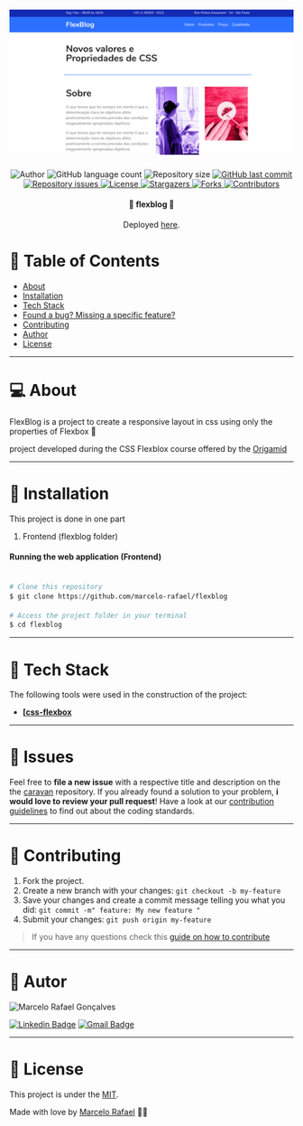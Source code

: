 
<h1 align="center">
    <img alt="FlexBlog" title="#FlexBlog" src=".github/flexblog.png" />
</h1>


<p align="center">
  <img alt="Author" src="https://img.shields.io/badge/author-Marcelo%20Rafael-informational?style=flat-square">
	
  <img alt="GitHub language count" src="https://img.shields.io/github/languages/count/marcelo-rafael/flexblog?color=informational">

  <img alt="Repository size" src="https://img.shields.io/github/repo-size/marcelo-rafael/flexblog?color=informational">
  
  <a href="https://github.com/marcelo-rafael/flexblog/commits/master">
    <img alt="GitHub last commit" src="https://img.shields.io/github/last-commit/marcelo-rafael/flexblog?color=informational">
  </a>

  <a href="https://github.com/marcelo-rafael/flexblog/issues">
    <img alt="Repository issues" src="https://img.shields.io/github/issues/marcelo-rafael/flexblog?color=informational">
  </a>

  <a href="https://github.com/marcelo-rafael/flexblog/blob/master/LICENSE.md">
    <img alt="License" src="https://img.shields.io/badge/license-MIT-informational">
  <a>
   
   <a href="https://github.com/marcelo-rafael/flexblog/stargazers">
    <img alt="Stargazers" src="https://img.shields.io/github/stars/marcelo-rafael/flexblog?style=flat-square?color=informational">
  </a>
  
  <a href="https://github.com/marcelo-rafael/flexblog/stargazers">
    <img alt="Forks" src="https://img.shields.io/github/forks/marcelo-rafael/flexblog?style=flat-square?color=informational">
  </a>
  
  <a href="https://github.com/marcelo-rafael/flexblog/stargazers">
    <img alt="Contributors" src="https://img.shields.io/github/contributors/marcelo-rafael/flexblog?style=flat-square&color=informational">
  </a>
</p>

<h4 align="center">
	🚧  flexblog 🚧
</h4>
<p align="center">Deployed <a href="https://marcelo-rafael.github.io/flexblog/">here</a>.</p>

# :pushpin: Table of Contents

* [About](#computer-about)
* [Installation](#construction_worker-installation)
* [Tech Stack](#rocket-tech-stack)
* [Found a bug? Missing a specific feature?](#bug-issues)
* [Contributing](#tada-contributing)
* [Author](#man-author)
* [License](#closed_book-license)

---


# :computer: About

FlexBlog is a project to create a responsive layout in css using only the properties of Flexbox
 💜

project developed during the CSS Flexblox course offered by the [Origamid](https://www.origamid.com/curso/css-flexbox)

---


# :construction_worker: Installation


This project is done in one part

1. Frontend (flexblog folder)

#### Running the web application (Frontend)

```bash

# Clone this repository
$ git clone https://github.com/marcelo-rafael/flexblog

# Access the project folder in your terminal
$ cd flexblog


```

---

# :rocket: Tech Stack

The following tools were used in the construction of the project:

-   **[[css-flexbox](https://www.w3schools.com/css/)**

---

# :bug: Issues

Feel free to **file a new issue** with a respective title and description on the the [caravan](https://github.com/marcelo-rafael/flexblog/issues) repository. If you already found a solution to your problem, **i would love to review your pull request**! Have a look at our [contribution guidelines](https://github.com/marcelo-rafael/flexblog/blob/master/CONTRIBUTING.md) to find out about the coding standards.

---

# :tada: Contributing

1. Fork the project.
2. Create a new branch with your changes: `git checkout -b my-feature`
3. Save your changes and create a commit message telling you what you did: `git commit -m" feature: My new feature "`
4. Submit your changes: `git push origin my-feature`
> If you have any questions check this [guide on how to contribute](./CONTRIBUTING.md)

---

# :man: Autor

<img  border-radius="50px" src="https://avatars0.githubusercontent.com/u/29902777?s=460&u=61d43667f33a45eb000a2af216e4abeb2d4a6717&v=4" width="100px" alt="Marcelo Rafael Gonçalves"/>

[![Linkedin Badge](https://img.shields.io/badge/-Marcelo-blue?style=flat-square&logo=Linkedin&logoColor=white&link=https://www.linkedin.com/in/marcelo-rafael-gonçalves/)](https://www.linkedin.com/in/marcelo-rafael-gonçalves/) 
[![Gmail Badge](https://img.shields.io/badge/-marcelo.rafael.goncalves@gmail.com-c14438?style=flat-square&logo=Gmail&logoColor=white&link=mailto:marcelo.rafael.goncalves@gmail.com)](mailto:marcelo.rafael.goncalves@gmail.com)

---

# :closed_book: License

This project is under the [MIT](./LICENSE).


Made with love by [Marcelo Rafael](https://github.com/marcelo-rafael) 💜🚀
